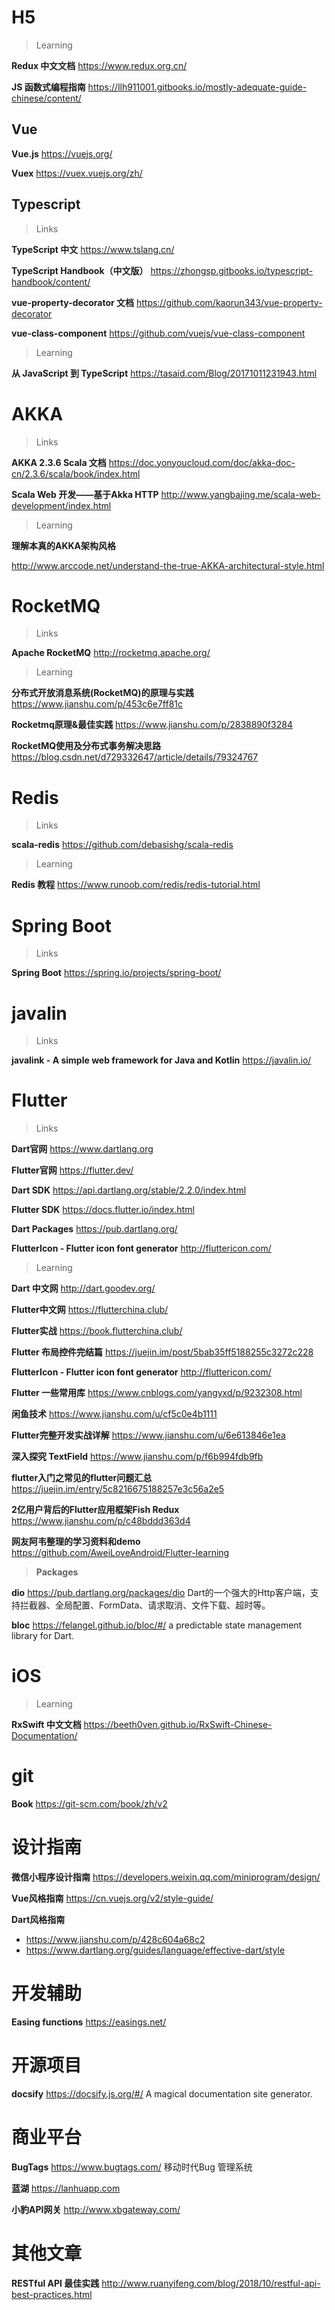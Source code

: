 # H5

> Learning

**Redux 中文文档**
https://www.redux.org.cn/

**JS 函数式编程指南**
https://llh911001.gitbooks.io/mostly-adequate-guide-chinese/content/


## Vue

**Vue.js**
https://vuejs.org/

**Vuex**
https://vuex.vuejs.org/zh/

## Typescript

> Links

**TypeScript 中文**
https://www.tslang.cn/

**TypeScript Handbook（中文版）**
https://zhongsp.gitbooks.io/typescript-handbook/content/

**vue-property-decorator 文档**
https://github.com/kaorun343/vue-property-decorator

**vue-class-component**
https://github.com/vuejs/vue-class-component

> Learning

**从 JavaScript 到 TypeScript**
https://tasaid.com/Blog/20171011231943.html

# AKKA

> Links

**AKKA 2.3.6 Scala 文档**
https://doc.yonyoucloud.com/doc/akka-doc-cn/2.3.6/scala/book/index.html

**Scala Web 开发——基于Akka HTTP**
http://www.yangbajing.me/scala-web-development/index.html

> Learning

**理解本真的AKKA架构风格**

http://www.arccode.net/understand-the-true-AKKA-architectural-style.html

# RocketMQ

> Links

**Apache RocketMQ**
http://rocketmq.apache.org/

>  Learning

**分布式开放消息系统(RocketMQ)的原理与实践**
https://www.jianshu.com/p/453c6e7ff81c

**Rocketmq原理&最佳实践**
https://www.jianshu.com/p/2838890f3284

**RocketMQ使用及分布式事务解决思路**
https://blog.csdn.net/d729332647/article/details/79324767

# Redis

> Links

**scala-redis**
https://github.com/debasishg/scala-redis

> Learning

**Redis 教程**
https://www.runoob.com/redis/redis-tutorial.html

# Spring Boot

> Links

**Spring Boot**
https://spring.io/projects/spring-boot/

# javalin

> Links

**javalink - A simple web framework for Java and Kotlin**
https://javalin.io/

# Flutter

> Links

**Dart官网**
https://www.dartlang.org

**Flutter官网**
https://flutter.dev/

**Dart SDK**
https://api.dartlang.org/stable/2.2.0/index.html

**Flutter SDK**
https://docs.flutter.io/index.html

**Dart Packages**
https://pub.dartlang.org/

**FlutterIcon - Flutter icon font generator**
http://fluttericon.com/

> Learning

**Dart 中文网**
http://dart.goodev.org/

**Flutter中文网**
https://flutterchina.club/

**Flutter实战**
https://book.flutterchina.club/

**Flutter 布局控件完结篇**
https://juejin.im/post/5bab35ff5188255c3272c228

**FlutterIcon - Flutter icon font generator**
http://fluttericon.com/

**Flutter 一些常用库**
https://www.cnblogs.com/yangyxd/p/9232308.html

**闲鱼技术**
https://www.jianshu.com/u/cf5c0e4b1111

**Flutter完整开发实战详解**
https://www.jianshu.com/u/6e613846e1ea

**深入探究 TextField**
https://www.jianshu.com/p/f6b994fdb9fb

**flutter入门之常见的flutter问题汇总**
https://juejin.im/entry/5c8216675188257e3c56a2e5

**2亿用户背后的Flutter应用框架Fish Redux**
https://www.jianshu.com/p/c48bddd363d4

**网友阿韦整理的学习资料和demo**
https://github.com/AweiLoveAndroid/Flutter-learning

> **Packages**

**dio**
https://pub.dartlang.org/packages/dio
Dart的一个强大的Http客户端，支持拦截器、全局配置、FormData、请求取消、文件下载、超时等。

**bloc**
https://felangel.github.io/bloc/#/
a predictable state management library for Dart.

# iOS

> Learning

**RxSwift 中文文档**
https://beeth0ven.github.io/RxSwift-Chinese-Documentation/

# git

**Book**
https://git-scm.com/book/zh/v2


# 设计指南

**微信小程序设计指南**
https://developers.weixin.qq.com/miniprogram/design/

**Vue风格指南**
https://cn.vuejs.org/v2/style-guide/

**Dart风格指南**
- https://www.jianshu.com/p/428c604a68c2
- https://www.dartlang.org/guides/language/effective-dart/style

# 开发辅助

**Easing functions**
https://easings.net/

# 开源项目

**docsify**
https://docsify.js.org/#/
A magical documentation site generator.

# 商业平台

**BugTags**
https://www.bugtags.com/
移动时代Bug 管理系统

**蓝湖**
https://lanhuapp.com

**小豹API网关**
http://www.xbgateway.com/

# 其他文章

**RESTful API 最佳实践**
http://www.ruanyifeng.com/blog/2018/10/restful-api-best-practices.html